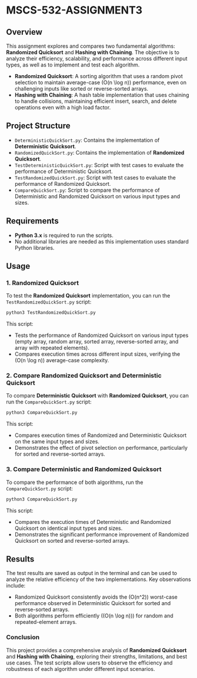 # MSCS-532-ASSIGNMENT3

## Overview
This assignment explores and compares two fundamental algorithms: **Randomized Quicksort** and **Hashing with Chaining**. The objective is to analyze their efficiency, scalability, and performance across different input types, as well as to implement and test each algorithm.

- **Randomized Quicksort**: A sorting algorithm that uses a random pivot selection to maintain average-case \(O(n \log n)\) performance, even on challenging inputs like sorted or reverse-sorted arrays.
- **Hashing with Chaining**: A hash table implementation that uses chaining to handle collisions, maintaining efficient insert, search, and delete operations even with a high load factor.


## Project Structure
- `DeterministicQuickSort.py`: Contains the implementation of **Deterministic Quicksort**.
- `RandomizedQuickSort.py`: Contains the implementation of **Randomized Quicksort**.
- `TestDeterministicQuickSort.py`: Script with test cases to evaluate the performance of Deterministic Quicksort.
- `TestRandomizedQuickSort.py`: Script with test cases to evaluate the performance of Randomized Quicksort.
- `CompareQuickSort.py`: Script to compare the performance of Deterministic and Randomized Quicksort on various input types and sizes.




## Requirements
- **Python 3.x** is required to run the scripts.
- No additional libraries are needed as this implementation uses standard Python libraries.

## Usage

### 1. Randomized Quicksort
To test the **Randomized Quicksort** implementation, you can run the `TestRandomizedQuickSort.py` script:

```bash
python3 TestRandomizedQuickSort.py
```
This script:

- Tests the performance of Randomized Quicksort on various input types (empty array, random array, sorted array, reverse-sorted array, and array with repeated elements).
- Compares execution times across different input sizes, verifying the \(O(n \log n)\) average-case complexity.

### 2. Compare Randomized Quicksort and Deterministic Quicksort
To compare **Deterministic Quicksort** with **Randomized Quicksort**, you can run the `CompareQuickSort.py` script:

```bash
python3 CompareQuickSort.py
```
This script:

- Compares execution times of Randomized and Deterministic Quicksort on the same input types and sizes.
- Demonstrates the effect of pivot selection on performance, particularly for sorted and reverse-sorted arrays.

### 3. Compare Deterministic and Randomized Quicksort
To compare the performance of both algorithms, run the `CompareQuickSort.py` script:

```bash
python3 CompareQuickSort.py
```
This script:
- Compares the execution times of Deterministic and Randomized Quicksort on identical input types and sizes.
- Demonstrates the significant performance improvement of Randomized Quicksort on sorted and reverse-sorted arrays.
## Results
The test results are saved as output in the terminal and can be used to analyze the relative efficiency of the two implementations. Key observations include:
- Randomized Quicksort consistently avoids the \(O(n^2)\) worst-case performance observed in Deterministic Quicksort for sorted and reverse-sorted arrays.
- Both algorithms perform efficiently (\(O(n \log n)\)) for random and repeated-element arrays.




### Conclusion
This project provides a comprehensive analysis of **Randomized Quicksort** and **Hashing with Chaining**, exploring their strengths, limitations, and best use cases. The test scripts allow users to observe the efficiency and robustness of each algorithm under different input scenarios.
